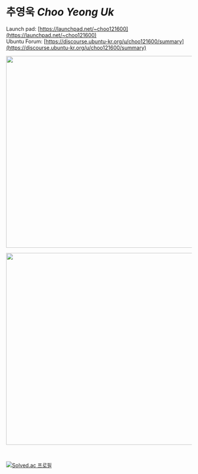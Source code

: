 # 추영욱 *Choo Yeong Uk*

Launch pad: [https://launchpad.net/~choo121600](https://launchpad.net/~choo121600)  
Ubuntu Forum: [https://discourse.ubuntu-kr.org/u/choo121600/summary](https://discourse.ubuntu-kr.org/u/choo121600/summary)

<a href="https://stats.hyochan.dev"><img src="https://stats.hyochan.dev/api/github-stats-advanced?login=choo121600" width="520" /></a>

<a href="https://stats.hyochan.dev"><img src="https://stats.hyochan.dev/api/github-trophies?login=choo121600" width="520" /></a>

<br>

[![Solved.ac
프로필](http://mazassumnida.wtf/api/v2/generate_badge?boj=choo121600)](https://solved.ac/choo121600)
